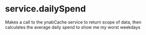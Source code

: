 # service.dailySpend
Makes a call to the ynabCache service to return scope of data, then calculates the average daily spend to show me my worst weekdays
